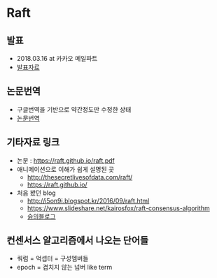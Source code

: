 # Raft

## 발표

- 2018.03.16 at 카카오 메일파트
- [발표자료](https://dalzony.gitbooks.io/til/content/raft/presentation.html)

## 논문번역

- 구글번역을 기반으로 약간정도만 수정한 상태
- [논문번역](https://dalzony.gitbooks.io/til/content/raft/paper_tranlated.html)

## 기타자료 링크

- 논문 : https://raft.github.io/raft.pdf
- 애니메이션으로 이해가 쉽게 설명된 곳
  - http://thesecretlivesofdata.com/raft/
  - https://raft.github.io/
- 처음 봤던 blog
  - http://i5on9i.blogspot.kr/2016/09/raft.html
  - https://www.slideshare.net/kairosfox/raft-consensus-algorithm
  - [슭의블로그](https://blog.seulgi.kim/2017/11/raft-consensus-algorithm.html)

## 컨센서스 알고리즘에서 나오는 단어들

- 쿼럼 = 억셉터 = 구성멤버들
- epoch = 겹치지 않는 넘버 like term

